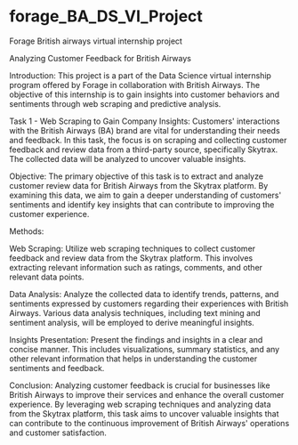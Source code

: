 # forage_BA_DS_VI_Project
Forage British airways virtual internship project

Analyzing Customer Feedback for British Airways


Introduction:
This project is a part of the Data Science virtual internship program offered by Forage in collaboration with British Airways. The objective of this internship is to gain insights into customer behaviors and sentiments through web scraping and predictive analysis.

Task 1 - Web Scraping to Gain Company Insights:
Customers' interactions with the British Airways (BA) brand are vital for understanding their needs and feedback. In this task, the focus is on scraping and collecting customer feedback and review data from a third-party source, specifically Skytrax. The collected data will be analyzed to uncover valuable insights.

Objective:
The primary objective of this task is to extract and analyze customer review data for British Airways from the Skytrax platform. By examining this data, we aim to gain a deeper understanding of customers' sentiments and identify key insights that can contribute to improving the customer experience.

Methods:

Web Scraping: Utilize web scraping techniques to collect customer feedback and review data from the Skytrax platform. This involves extracting relevant information such as ratings, comments, and other relevant data points.

Data Analysis: Analyze the collected data to identify trends, patterns, and sentiments expressed by customers regarding their experiences with British Airways. Various data analysis techniques, including text mining and sentiment analysis, will be employed to derive meaningful insights.

Insights Presentation: Present the findings and insights in a clear and concise manner. This includes visualizations, summary statistics, and any other relevant information that helps in understanding the customer sentiments and feedback.

Conclusion:
Analyzing customer feedback is crucial for businesses like British Airways to improve their services and enhance the overall customer experience. By leveraging web scraping techniques and analyzing data from the Skytrax platform, this task aims to uncover valuable insights that can contribute to the continuous improvement of British Airways' operations and customer satisfaction.







